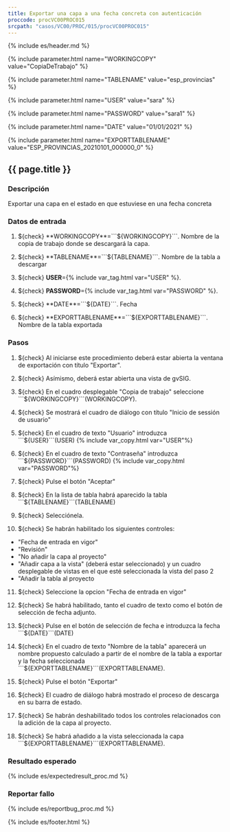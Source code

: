 ```yaml
---
title: Exportar una capa a una fecha concreta con autenticación
proccode: procVC00PROC015
srcpath: "casos/VC00/PROC/015/procVC00PROC015"
---
```


{% include es/header.md %}

{% include parameter.html name="WORKINGCOPY" value="CopiaDeTrabajo" %}

{% include parameter.html name="TABLENAME" value="esp_provincias" %}

{% include parameter.html name="USER" value="sara" %}

{% include parameter.html name="PASSWORD" value="sara1" %}

{% include parameter.html name="DATE" value="01/01/2021" %}

{% include parameter.html name="EXPORTTABLENAME" value="ESP_PROVINCIAS_20210101_000000_0" %}

## {{ page.title }}

### Descripción

Exportar una capa en el estado en que estuviese en una fecha concreta

### Datos de entrada

1. ${check} **WORKINGCOPY**=```${WORKINGCOPY}```. Nombre de la copia de trabajo donde se descargará la capa.

1. ${check} **TABLENAME**=```${TABLENAME}```. Nombre de la tabla a descargar

1. ${check} **USER**={% include var_tag.html var="USER" %}.

1. ${check} **PASSWORD**={% include var_tag.html var="PASSWORD" %}.

1. ${check} **DATE**=```${DATE}```. Fecha

1. ${check} **EXPORTTABLENAME**=```${EXPORTTABLENAME}```. Nombre de la tabla exportada

### Pasos

1. ${check} Al iniciarse este procedimiento deberá estar abierta la ventana de exportación con título "Exportar".

2. ${check} Asímismo, deberá estar abierta una vista de gvSIG.

3. ${check} En el cuadro desplegable "Copia de trabajo" seleccione ```${WORKINGCOPY}```(WORKINGCOPY).

4. ${check} Se mostrará el cuadro de diálogo con título "Inicio de sessión de usuario"

5. ${check} En el cuadro de texto "Usuario" introduzca ```${USER}```(USER) {% include var_copy.html var="USER"%}

6. ${check} En el cuadro de texto "Contraseña" introduzca ```${PASSWORD}```(PASSWORD) {% include var_copy.html var="PASSWORD"%}

7. ${check} Pulse el botón "Aceptar"

8. ${check} En la lista de tabla habrá aparecido la tabla ```${TABLENAME}```(TABLENAME)

9. ${check} Selecciónela.

10. ${check} Se habrán habilitado los siguientes controles:
  * "Fecha de entrada en vigor"
  * "Revisión"
  * "No añadir la capa al proyecto"
  * "Añadir capa a la vista" (deberá estar seleccionado) y un cuadro desplegable de vistas en el que esté seleccionada la vista del paso 2
  * "Añadir la tabla al proyecto

11. ${check} Seleccione la opcion "Fecha de entrada en vigor"

12. ${check} Se habrá habilitado, tanto el cuadro de texto como el botón de selección de fecha adjunto.

13. ${check} Pulse en el botón de selección de fecha e introduzca la fecha ```${DATE}```(DATE)

14. ${check} En el cuadro de texto "Nombre de la tabla" aparecerá un nombre propuesto calculado a partir de el nombre de la tabla a exportar y la fecha seleccionada ```${EXPORTTABLENAME}```(EXPORTTABLENAME).

15. ${check} Pulse el botón "Exportar"

12. ${check} El cuadro de diálogo habrá mostrado el proceso de descarga en su barra de estado.

13. ${check} Se habrán deshabilitado todos los controles relacionados con la adición de la capa al proyecto.

15. ${check} Se habrá añadido a la vista seleccionada la capa ```${EXPORTTABLENAME}```(EXPORTTABLENAME).

### Resultado esperado

{% include es/expectedresult_proc.md %}

### Reportar fallo

{% include es/reportbug_proc.md %}

{% include es/footer.html %}
